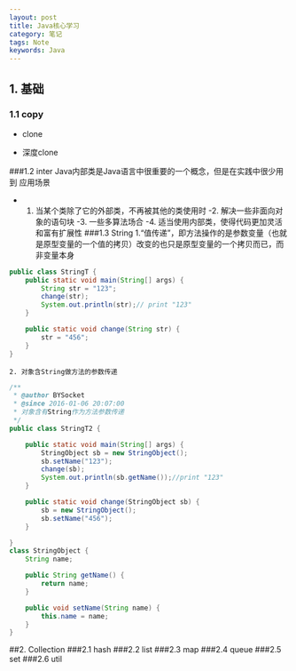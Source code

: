 ```yaml
---
layout: post
title: Java核心学习
category: 笔记
tags: Note
keywords: Java
---
```


## 1. 基础

### 1.1 copy

- clone

- 深度clone

###1.2 inter
	Java内部类是Java语言中很重要的一个概念，但是在实践中很少用到
	应用场景
-	1. 当某个类除了它的外部类，不再被其他的类使用时
    -2. 解决一些非面向对象的语句块
    -3. 一些多算法场合
    -4. 适当使用内部类，使得代码更加灵活和富有扩展性
###1.3 String
	1.“值传递”，即方法操作的是参数变量（也就是原型变量的一个值的拷贝）改变的也只是原型变量的一个拷贝而已，而非变量本身
```java
public class StringT {
    public static void main(String[] args) {
        String str = "123";
        change(str);
        System.out.println(str);// print "123"
    }

    public static void change(String str) {
        str = "456";
    }
}
```
	2. 对象含String做方法的参数传递
```java
/**
 * @author BYSocket
 * @since 2016-01-06 20:07:00
 * 对象含有String作为方法参数传递
 */
public class StringT2 {

    public static void main(String[] args) {
        StringObject sb = new StringObject();
        sb.setName("123");
        change(sb);
        System.out.println(sb.getName());//print "123"
    }

    public static void change(StringObject sb) {
        sb = new StringObject();
        sb.setName("456");
    }

}
class StringObject {
    String name;

    public String getName() {
        return name;
    }

    public void setName(String name) {
        this.name = name;
    }
}
```
##2. Collection
###2.1 hash
###2.2 list
###2.3 map
###2.4 queue
###2.5 set
###2.6 util